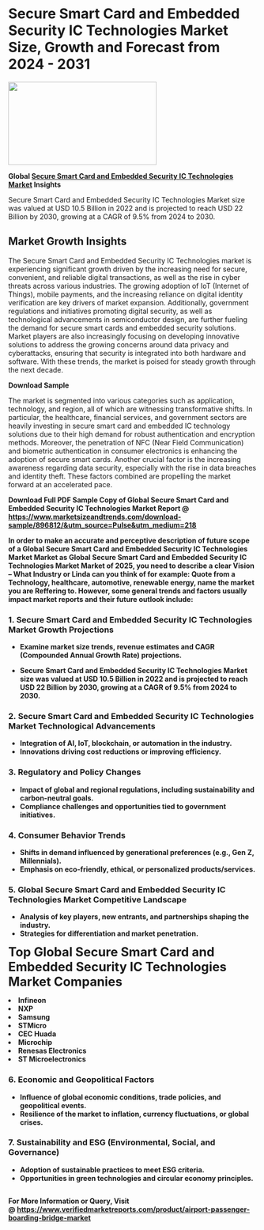 <H1>Secure Smart Card and Embedded Security IC Technologies Market Size, Growth and Forecast from 2024 - 2031</H1><img class="aligncenter size-medium wp-image-584254" src="https://thirdeyenews.in/wp-content/uploads/2024/09/Global-Market-Research-300x168.jpeg" alt="" width="300" height="168" /><p><strong>Global&nbsp;<a href="https://www.marketsizeandtrends.com/download-sample/896812/&amp;utm_source=Pulse&amp;utm_medium=218">Secure Smart Card and Embedded Security IC Technologies Market</a> Insights</strong></p><p>Secure Smart Card and Embedded Security IC Technologies Market size was valued at USD 10.5 Billion in 2022 and is projected to reach USD 22 Billion by 2030, growing at a CAGR of 9.5% from 2024 to 2030.</p><p><h2>Market Growth Insights</h2> <p>The Secure Smart Card and Embedded Security IC Technologies market is experiencing significant growth driven by the increasing need for secure, convenient, and reliable digital transactions, as well as the rise in cyber threats across various industries. The growing adoption of IoT (Internet of Things), mobile payments, and the increasing reliance on digital identity verification are key drivers of market expansion. Additionally, government regulations and initiatives promoting digital security, as well as technological advancements in semiconductor design, are further fueling the demand for secure smart cards and embedded security solutions. Market players are also increasingly focusing on developing innovative solutions to address the growing concerns around data privacy and cyberattacks, ensuring that security is integrated into both hardware and software. With these trends, the market is poised for steady growth through the next decade.</p> <p><strong>Download Sample</strong></p> <p>The market is segmented into various categories such as application, technology, and region, all of which are witnessing transformative shifts. In particular, the healthcare, financial services, and government sectors are heavily investing in secure smart card and embedded IC technology solutions due to their high demand for robust authentication and encryption methods. Moreover, the penetration of NFC (Near Field Communication) and biometric authentication in consumer electronics is enhancing the adoption of secure smart cards. Another crucial factor is the increasing awareness regarding data security, especially with the rise in data breaches and identity theft. These factors combined are propelling the market forward at an accelerated pace.</p> <p><strong></p><p><span class=""><strong>Download Full PDF Sample Copy of Global Secure Smart Card and Embedded Security IC Technologies Market Report</strong> @ <a href="https://www.marketsizeandtrends.com/download-sample/896812/&amp;utm_source=Pulse&amp;utm_medium=218" target="_blank">https://www.marketsizeandtrends.com/download-sample/896812/&amp;utm_source=Pulse&amp;utm_medium=218</a></span></p><p>In order to make an accurate and perceptive description of future scope of a Global&nbsp;Secure Smart Card and Embedded Security IC Technologies Market Market as Global&nbsp;Secure Smart Card and Embedded Security IC Technologies Market Market of 2025, you need to describe a clear Vision &ndash; What Industry or Linda can you think of for example: Quote from a Technology, healthcare, automotive, renewable energy, name the market you are Reffering to. However, some general trends and factors usually impact market reports and their future outlook include:</p><h3>1.&nbsp;<strong>Secure Smart Card and Embedded Security IC Technologies Market Growth Projections</strong></h3><ul><li>Examine market size trends, revenue estimates and CAGR (Compounded Annual Growth Rate) projections.</li><li><p>Secure Smart Card and Embedded Security IC Technologies Market size was valued at USD 10.5 Billion in 2022 and is projected to reach USD 22 Billion by 2030, growing at a CAGR of 9.5% from 2024 to 2030.</p></li></ul><h3>2.&nbsp;<strong>Secure Smart Card and Embedded Security IC Technologies Market Technological Advancements</strong></h3><ul><li>Integration of AI, IoT, blockchain, or automation in the industry.</li><li>Innovations driving cost reductions or improving efficiency.</li></ul><h3>3.&nbsp;<strong>Regulatory and Policy Changes</strong></h3><ul><li>Impact of global and regional regulations, including sustainability and carbon-neutral goals.</li><li>Compliance challenges and opportunities tied to government initiatives.</li></ul><h3>4.&nbsp;<strong>Consumer Behavior Trends</strong></h3><ul><li>Shifts in demand influenced by generational preferences (e.g., Gen Z, Millennials).</li><li>Emphasis on eco-friendly, ethical, or personalized products/services.</li></ul><h3>5.&nbsp;<strong>Global Secure Smart Card and Embedded Security IC Technologies Market Competitive Landscape</strong></h3><ul><li>Analysis of key players, new entrants, and partnerships shaping the industry.</li><li>Strategies for differentiation and market penetration.</li></ul><p data-pm-slice="1 1 []"><span style="color: inherit; font-family: inherit; font-size: 25px;">Top Global Secure Smart Card and Embedded Security IC Technologies Market Companies</span></p><div class="" data-test-id=""><p><li>Infineon</li><li> NXP</li><li> Samsung</li><li> STMicro</li><li> CEC Huada</li><li> Microchip</li><li> Renesas Electronics</li><li> ST Microelectronics</li></p></div><h3>6.&nbsp;<strong>Economic and Geopolitical Factors</strong></h3><ul><li>Influence of global economic conditions, trade policies, and geopolitical events.</li><li>Resilience of the market to inflation, currency fluctuations, or global crises.</li></ul><h3>7.&nbsp;<strong>Sustainability and ESG (Environmental, Social, and Governance)</strong></h3><ul><li>Adoption of sustainable practices to meet ESG criteria.</li><li>Opportunities in green technologies and circular economy principles.</li></ul><h2><strong style="font-size: 14px;">For More Information or Query, Visit @&nbsp;</strong><a style="background-color: #ffffff; font-size: 14px;" href="https://www.marketsizeandtrends.com/report/secure-smart-card-and-embedded-security-ic-technologies-market-/" target="_blank">https://www.verifiedmarketreports.com/product/airport-passenger-boarding-bridge-market</a></h2>
